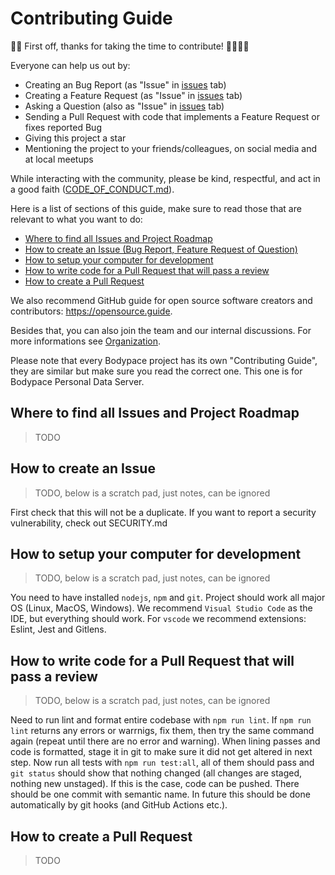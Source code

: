 # Contributing Guide

🥳🎉 First off, thanks for taking the time to contribute! 🚀🚀🚀🚀

Everyone can help us out by:

- Creating an Bug Report (as "Issue" in [issues](https://github.com/Bodypace/bodypace-personal-data-server/issues) tab)
- Creating a Feature Request (as "Issue" in [issues](https://github.com/Bodypace/bodypace-personal-data-server/issues) tab)
- Asking a Question (also as "Issue" in [issues](https://github.com/Bodypace/bodypace-personal-data-server/issues) tab)
- Sending a Pull Request with code that implements a Feature Request or fixes reported Bug
- Giving this project a star
- Mentioning the project to your friends/colleagues, on social media and at local meetups

While interacting with the community, please be kind, respectful, and act in a good faith ([CODE_OF_CONDUCT.md](docs/CODE_OF_CONDUCT.md)).

Here is a list of sections of this guide, make sure to read those that are relevant to what you want to do:

- [Where to find all Issues and Project Roadmap](#where-to-find-all-issues-and-project-roadmap)
- [How to create an Issue (Bug Report, Feature Request of Question)](#how-to-create-an-issue)
- [How to setup your computer for development](#how-to-setup-your-computer-for-development)
- [How to write code for a Pull Request that will pass a review](#how-to-write-code-for-a-pull-request-that-will-pass-a-review)
- [How to create a Pull Request](#how-to-create-a-pull-request)

We also recommend GitHub guide for open source software creators and contributors: https://opensource.guide.

Besides that, you can also join the team and our internal discussions. For more informations see [Organization]().

Please note that every Bodypace project has its own "Contributing Guide",
they are similar but make sure you read the correct one. This one is for Bodypace Personal Data Server. 

## Where to find all Issues and Project Roadmap

> TODO

## How to create an Issue

> TODO, below is a scratch pad, just notes, can be ignored

First check that this will not be a duplicate. If you want to report a security vulnerability, check out SECURITY.md

## How to setup your computer for development

> TODO, below is a scratch pad, just notes, can be ignored

You need to have installed `nodejs`, `npm` and `git`. Project should work all major OS (Linux, MacOS, Windows).
We recommend `Visual Studio Code` as the IDE, but everything should work.
For `vscode` we recommend extensions: Eslint, Jest and Gitlens.

## How to write code for a Pull Request that will pass a review

> TODO, below is a scratch pad, just notes, can be ignored

Need to run lint and format entire codebase with `npm run lint`. If `npm run lint` returns any errors or warrnigs, fix them, then try the same command again (repeat until there are no error and warning).
When lining passes and code is formatted, stage it in git to make sure it did not get altered in next step.
Now run all tests with `npm run test:all`, all of them should pass and `git status` should show that nothing changed (all changes are staged, nothing new unstaged).
If this is the case, code can be pushed. There should be one commit with semantic name.
In future this should be done automatically by git hooks (and GitHub Actions etc.).

## How to create a Pull Request

> TODO


